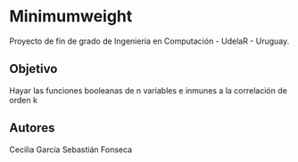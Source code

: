 # Minimumweight

Proyecto de fin de grado de Ingeniería en Computación - UdelaR - Uruguay.

## Objetivo
Hayar las funciones booleanas de n variables e inmunes a la correlación de orden k

## Autores
Cecilia García
Sebastián Fonseca
